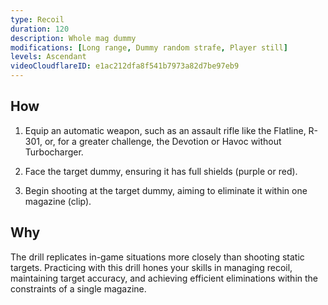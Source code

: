 ```yaml
---
type: Recoil
duration: 120
description: Whole mag dummy
modifications: [Long range, Dummy random strafe, Player still]
levels: Ascendant
videoCloudflareID: e1ac212dfa8f541b7973a82d7be97eb9
---
```


## How

1. Equip an automatic weapon, such as an assault rifle like the Flatline, R-301, or, for a greater challenge, the Devotion or Havoc without Turbocharger.

2. Face the target dummy, ensuring it has full shields (purple or red).

3. Begin shooting at the target dummy, aiming to eliminate it within one magazine (clip).

## Why

The drill replicates in-game situations more closely than shooting static targets. Practicing with this drill hones your skills in managing recoil, maintaining target accuracy, and achieving efficient eliminations within the constraints of a single magazine.
